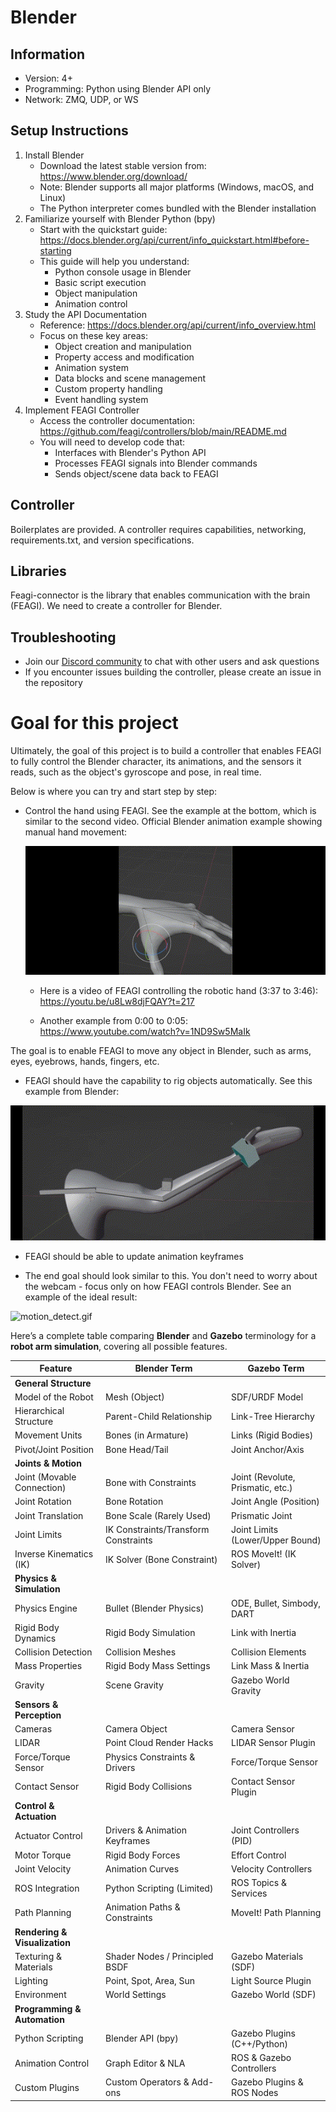 # Blender
## Information
- Version: 4+
- Programming: Python using Blender API only
- Network: ZMQ, UDP, or WS

## Setup Instructions
1. Install Blender
   - Download the latest stable version from: https://www.blender.org/download/
   - Note: Blender supports all major platforms (Windows, macOS, and Linux)
   - The Python interpreter comes bundled with the Blender installation
2. Familiarize yourself with Blender Python (bpy)
   - Start with the quickstart guide: https://docs.blender.org/api/current/info_quickstart.html#before-starting
   - This guide will help you understand:
     - Python console usage in Blender
     - Basic script execution
     - Object manipulation
     - Animation control
3. Study the API Documentation
   - Reference: https://docs.blender.org/api/current/info_overview.html
   - Focus on these key areas:
     - Object creation and manipulation
     - Property access and modification
     - Animation system
     - Data blocks and scene management
     - Custom property handling
     - Event handling system
4. Implement FEAGI Controller
   - Access the controller documentation: https://github.com/feagi/controllers/blob/main/README.md
   - You will need to develop code that:
     - Interfaces with Blender's Python API
     - Processes FEAGI signals into Blender commands
     - Sends object/scene data back to FEAGI

## Controller
Boilerplates are provided. A controller requires capabilities, networking, requirements.txt, and version specifications.

## Libraries
Feagi-connector is the library that enables communication with the brain (FEAGI). We need to create a controller for Blender.

## Troubleshooting
- Join our [Discord community](https://discord.gg/GxHXvY79) to chat with other users and ask questions
- If you encounter issues building the controller, please create an issue in the repository

# Goal for this project
Ultimately, the goal of this project is to build a controller that enables FEAGI to fully control the Blender character, its animations, and the sensors it reads, such as the object's gyroscope and pose, in real time. 

Below is where you can try and start step by step:
- Control the hand using FEAGI. See the example at the bottom, which is similar to the second video.
  Official Blender animation example showing manual hand movement:

  ![hand.gif](_static/hand.gif)

    - Here is a video of FEAGI controlling the robotic hand (3:37 to 3:46):
https://youtu.be/u8Lw8djFQAY?t=217

    - Another example from 0:00 to 0:05:
https://www.youtube.com/watch?v=1ND9Sw5MaIk

The goal is to enable FEAGI to move any object in Blender, such as arms, eyes, eyebrows, hands, fingers, etc.

- FEAGI should have the capability to rig objects automatically. See this example from Blender:

![rig_example.gif](_static/rig_example.gif)

- FEAGI should be able to update animation keyframes

- The end goal should look similar to this. You don't need to worry about the webcam - focus only on how FEAGI controls Blender.
See an example of the ideal result:

![motion_detect.gif](_static/motion_detect.gif)



Here’s a complete table comparing **Blender** and **Gazebo** terminology for a **robot arm simulation**, covering all possible features.

| **Feature**         | **Blender Term** | **Gazebo Term** |
|---------------------|----------------|----------------|
| **General Structure** |  |  |
| Model of the Robot | Mesh (Object) | SDF/URDF Model |
| Hierarchical Structure | Parent-Child Relationship | Link-Tree Hierarchy |
| Movement Units | Bones (in Armature) | Links (Rigid Bodies) |
| Pivot/Joint Position | Bone Head/Tail | Joint Anchor/Axis |
| **Joints & Motion** |  |  |
| Joint (Movable Connection) | Bone with Constraints | Joint (Revolute, Prismatic, etc.) |
| Joint Rotation | Bone Rotation | Joint Angle (Position) |
| Joint Translation | Bone Scale (Rarely Used) | Prismatic Joint |
| Joint Limits | IK Constraints/Transform Constraints | Joint Limits (Lower/Upper Bound) |
| Inverse Kinematics (IK) | IK Solver (Bone Constraint) | ROS MoveIt! (IK Solver) |
| **Physics & Simulation** |  |  |
| Physics Engine | Bullet (Blender Physics) | ODE, Bullet, Simbody, DART |
| Rigid Body Dynamics | Rigid Body Simulation | Link with Inertia |
| Collision Detection | Collision Meshes | Collision Elements |
| Mass Properties | Rigid Body Mass Settings | Link Mass & Inertia |
| Gravity | Scene Gravity | Gazebo World Gravity |
| **Sensors & Perception** |  |  |
| Cameras | Camera Object | Camera Sensor |
| LIDAR | Point Cloud Render Hacks | LIDAR Sensor Plugin |
| Force/Torque Sensor | Physics Constraints & Drivers | Force/Torque Sensor |
| Contact Sensor | Rigid Body Collisions | Contact Sensor Plugin |
| **Control & Actuation** |  |  |
| Actuator Control | Drivers & Animation Keyframes | Joint Controllers (PID) |
| Motor Torque | Rigid Body Forces | Effort Control |
| Joint Velocity | Animation Curves | Velocity Controllers |
| ROS Integration | Python Scripting (Limited) | ROS Topics & Services |
| Path Planning | Animation Paths & Constraints | MoveIt! Path Planning |
| **Rendering & Visualization** |  |  |
| Texturing & Materials | Shader Nodes / Principled BSDF | Gazebo Materials (SDF) |
| Lighting | Point, Spot, Area, Sun | Light Source Plugin |
| Environment | World Settings | Gazebo World (SDF) |
| **Programming & Automation** |  |  |
| Python Scripting | Blender API (bpy) | Gazebo Plugins (C++/Python) |
| Animation Control | Graph Editor & NLA | ROS & Gazebo Controllers |
| Custom Plugins | Custom Operators & Add-ons | Gazebo Plugins & ROS Nodes |
